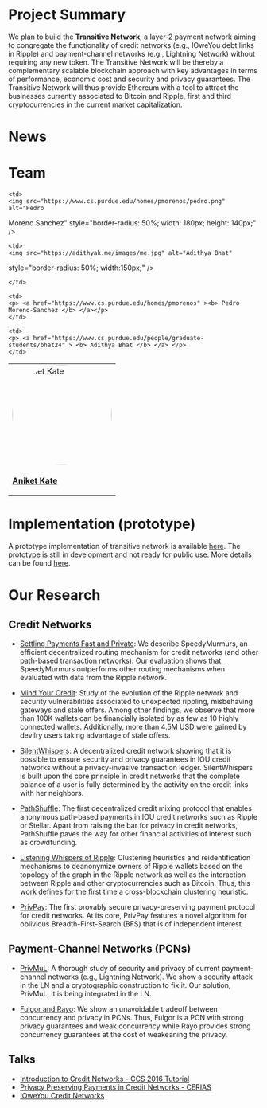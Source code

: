 # Project Summary
We plan to build the **Transitive Network**, a layer-2 payment network aiming to congregate the functionality of credit networks (e.g., IOweYou debt links in Ripple) and payment-channel networks (e.g., Lightning Network) without requiring any new token. The Transitive Network will be thereby a complementary scalable blockchain approach with key advantages in terms of performance, economic cost and security and privacy guarantees. The Transitive Network will thus provide Ethereum with a tool to attract the businesses currently associated to Bitcoin and Ripple, first and third cryptocurrencies in the current market capitalization.


# News


# Team




<table>
<tr>
	<td>
	<img src="https://www.cs.purdue.edu/homes/akate/images/Aniket.jpg" alt="Aniket
  Kate" style="border-radius: 50%; width:200px"/>
	</td>
	
	<td>
	<img src="https://www.cs.purdue.edu/homes/pmorenos/pedro.png" alt="Pedro
  Moreno Sanchez" style="border-radius: 50%; width: 180px; height: 140px;" />
	</td>
	
	<td>
	<img src="https://adithyak.me/images/me.jpg" alt="Adithya Bhat"
  style="border-radius: 50%; width:150px;" />

	</td>

</tr>

<tr>
	<td>
	<p> <a href="https://www.cs.purdue.edu/homes/akate"><b> Aniket Kate </b> </a></p>
	</td>
	
	<td>
	<p> <a href="https://www.cs.purdue.edu/homes/pmorenos" ><b> Pedro Moreno-Sanchez </b> </a></p>
	</td>

	<td>
	<p> <a href="https://www.cs.purdue.edu/people/graduate-students/bhat24" > <b> Adithya Bhat </b> </a> </p>
	</td>

</tr>
</table>


# Implementation (prototype)
A prototype implementation of transitive network is available [here](https://github.com/pedrorechez/transitivenetwork). 
The prototype is still in development and not ready for public use.
More details can be found [here](./resources/implementation.md).



# Our Research

## Credit Networks
* [Settling Payments Fast and Private](https://arxiv.org/abs/1709.05748): We describe SpeedyMurmurs, an efficient decentralized routing mechanism for credit networks (and other path-based transaction networks). Our evaluation shows that SpeedyMurmurs outperforms other routing mechanisms when evaluated with data from the Ripple network.


* [Mind Your Credit](https://arxiv.org/abs/1706.02358): Study of the evolution of the Ripple network and security vulnerabilities associated to unexpected rippling, misbehaving gateways and stale offers. Among other findings, we observe that more than 100K wallets can be financially isolated by as few as 10 highly connected wallets. Additionally, more than 4.5M USD were gained by devilry users taking advantage of stale offers. 
 
* [SilentWhispers](http://crypsys.mmci.uni-saarland.de/projects/DecentralizedPrivPay/draft-paper.pdf): A decentralized credit network showing that it is possible to ensure security and privacy guarantees in IOU credit networks without a privacy-invasive transaction ledger. SilentWhispers is built upon the core principle in credit networks that the complete balance of a user is fully determined by the activity on the credit links with her neighbors. 

* [PathShuffle](https://www.cs.purdue.edu/homes/pmorenos/public/pathshuffle.pdf): The first decentralized credit mixing protocol that enables anonymous path-based payments in IOU credit networks such as Ripple or Stellar. Apart from raising the bar for privacy in credit networks, PathShuffle paves the way for other financial activities of interest such as crowdfunding.


* [Listening Whispers of Ripple](http://crypsys.mmci.uni-saarland.de/projects/LinkingWallets/paper.pdf): Clustering heuristics and reidentification mechanisms to deanonymize owners of Ripple wallets based on the topology of the graph in the Ripple network as well as the interaction between Ripple and other cryptocurrencies such as Bitcoin. Thus, this work defines for the first time a cross-blockchain clustering heuristic.

* [PrivPay](http://crypsys.mmci.uni-saarland.de/projects/PrivPay/privpay.pdf): The first provably secure privacy-preserving payment protocol for credit networks. At its core, PrivPay features a novel algorithm for oblivious Breadth-First-Search (BFS) that is of independent interest. 

## Payment-Channel Networks (PCNs)

* [PrivMuL](https://eprint.iacr.org/2018/472.pdf): A thorough study of security and privacy of current payment-channel networks (e.g., Lightning Network). We show a security attack in the LN and a cryptographic construction to fix it. Our solution, PrivMuL, it is being integrated in the LN. 

* [Fulgor and Rayo](https://eprint.iacr.org/2017/820): We show an unavoidable tradeoff between concurrency and privacy in PCNs. Thus, Fulgor is a PCN with strong privacy guarantees and weak concurrency while Rayo provides strong concurrency guarantees at the cost of weakeaning the privacy.

## Talks

* [Introduction to Credit Networks - CCS 2016 Tutorial](https://www.youtube.com/watch?v=MFbrGvWj8V0)
* [Privacy Preserving Payments in Credit Networks - CERIAS](https://www.youtube.com/watch?v=GIOOdEU_vXA)
* [IOweYou Credit Networks](https://www.youtube.com/watch?v=-u49hYZ2IQs)

